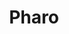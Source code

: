 ---
description: "Pharo is a pure object-oriented programming language and a powerful\
  \ environment, focused on simplicity and immediate feedback (think IDE and OS rolled\
  \ into one).\r\n\r\n    Simple & powerful language: No constructors, no types declaration,\
  \ no interfaces, no primitive types. Yet a powerful and elegant language with a\
  \ full syntax fitting in one postcard! Pharo is objects and messages all the way\
  \ down.\r\n\r\n    Live, immersive environment: Immediate feedback at any moment\
  \ of your development: Developing, testing, debugging. Even in production environments,\
  \ you will never be stuck in compiling and deploying steps again!\r\n\r\n    Amazing\
  \ debugging experience: The Pharo environment includes a debugger unlike anything\
  \ you've seen before. It allows you to step through code, restart the execution\
  \ of methods, create methods on the fly, and much more!\r\n\r\n    Pharo is yours:\
  \ Pharo is made by an incredible community, with more than 100 contributors for\
  \ the last revision of the platform and hundreds of people contributing constantly\
  \ with frameworks and libraries.\r\n\r\n    Fully open-source: Pharo full stack\
  \ is released under MIT License."
layout: stand
logo: stands/pharo/logo.png
new_this_year: "Pharo language has two faces, the industrial face and the research\
  \ face.\r\nThis last year we have been brewing many new things.\r\nLanguage/VM:\
  \ \r\nWe have take over the development of the JIT Compiler, implement a large battery\
  \ of tests. Extend it to ARM64bits.\r\nWe implemented a new system for threaded\
  \ FFI calls, that allow us to have partial parallelism. \r\nWe added new technologies\
  \ on concurrent programming, that allow consistent definition of tasks and at some\
  \ point binding with FFI threads if it is the case. \r\nIDE: \r\nWe are working\
  \ on automated distributed testing for reduce the testing time of the projects,\
  \ allowing the developers to quickly run tests on development.\r\nWe have been developing\
  \ bindings to GTK, and extending our own IDE to have multiple bindings (so far,\
  \ GTK and Morphic -a native approach-). \r\nWe are beta testing our new debugger,\
  \ and inspecting tools for live programming development.  Including replay, object\
  \ specific debugging, and other state of the art features.\r\nWe implemented a markdown\
  \ subset parser and rendered for having the language comments written in markdown.\
  \ \r\nLearning: \r\nFull new Mooc online: https://www.fun-mooc.fr/courses/course-v1:inria+41024+session01/about"
showcase: "Pharo is a smalltalk inspired language. \r\nSmalltalk is recogniced as\
  \ one of the most elegant languages ever existed. \r\nBesides the aesthetics, Pharo,\
  \ as any other small talk language, provides a live programming experience. \r\n\
  Something that is mind blowing for most of the people coming from other technologies.\r\
  \nFinally, the community of Pharo is a human size community, where people's opinion\
  \ matter, and there contribution is made easy. \r\nNewcomers are always welcome\
  \ :)."
themes:
- Programming languages
title: Pharo
website: https://www.pharo.org
show_on_overview: true
chatroom: pharo
---